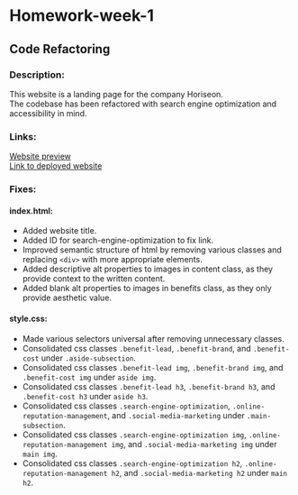 # Homework-week-1
## Code Refactoring

### Description:
This website is a landing page for the company Horiseon.<br>
The codebase has been refactored with search engine optimization and accessibility in mind.

### Links:
[Website preview](./assets/images/preview.png)<br>
[Link to deployed website](https://monsaltus.github.io/Homework-week-1/)

### Fixes:
#### index.html:
- Added website title.
- Added ID for search-engine-optimization to fix link.
- Improved semantic structure of html by removing various classes and replacing `<div>` with more appropriate elements.
- Added descriptive alt properties to images in content class, as they provide context to the written content.
- Added blank alt properties to images in benefits class, as they only provide aesthetic value.
#### style.css:
- Made various selectors universal after removing unnecessary classes.
- Consolidated css classes `.benefit-lead`, `.benefit-brand`, and `.benefit-cost` under `.aside-subsection`.
- Consolidated css classes `.benefit-lead img`, `.benefit-brand img`, and `.benefit-cost img` under `aside img`.
- Consolidated css classes `.benefit-lead h3`, `.benefit-brand h3`, and `.benefit-cost h3` under `aside h3`.
- Consolidated css classes `.search-engine-optimization`, `.online-reputation-management`, and `.social-media-marketing` under `.main-subsection`.
- Consolidated css classes `.search-engine-optimization img`, `.online-reputation-management img`, and `.social-media-marketing img` under `main img`.
- Consolidated css classes `.search-engine-optimization h2`, `.online-reputation-management h2`, and `.social-media-marketing h2` under `main h2`.